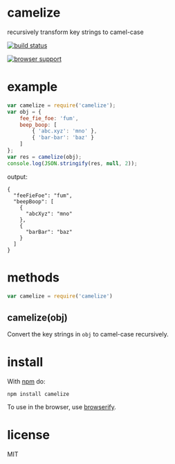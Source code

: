 # camelize

recursively transform key strings to camel-case

[![build status](https://secure.travis-ci.org/substack/camelize.png)](http://travis-ci.org/substack/camelize)

[![browser support](https://ci.testling.com/substack/camelize.png)](http://ci.testling.com/substack/camelize)

# example

``` js
var camelize = require('camelize');
var obj = {
    fee_fie_foe: 'fum',
    beep_boop: [
        { 'abc.xyz': 'mno' },
        { 'bar-bar': 'baz' }
    ]
};
var res = camelize(obj);
console.log(JSON.stringify(res, null, 2));
```

output:

```
{
  "feeFieFoe": "fum",
  "beepBoop": [
    {
      "abcXyz": "mno"
    },
    {
      "barBar": "baz"
    }
  ]
}
```

# methods

``` js
var camelize = require('camelize')
```

## camelize(obj)

Convert the key strings in `obj` to camel-case recursively.

# install

With [npm](https://npmjs.org) do:

```
npm install camelize
```

To use in the browser, use [browserify](http://browserify.org).

# license

MIT
